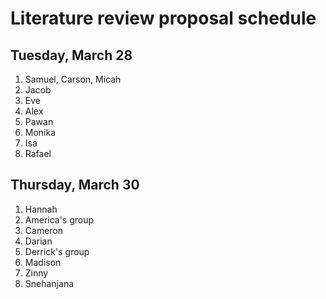 # Literature review proposal schedule

## Tuesday, March 28
1. Samuel, Carson, Micah
2. Jacob
3. Eve
4. Alex
5. Pawan
6. Monika
7. Isa
8. Rafael

## Thursday, March 30
1. Hannah
2. America's group
3. Cameron
4. Darian
5. Derrick's group
6. Madison
7. Zinny
8. Snehanjana
